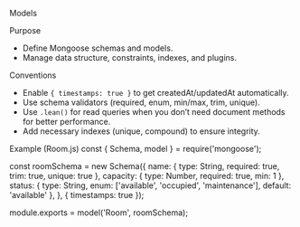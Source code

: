 Models

Purpose
- Define Mongoose schemas and models.
- Manage data structure, constraints, indexes, and plugins.

Conventions
- Enable `{ timestamps: true }` to get createdAt/updatedAt automatically.
- Use schema validators (required, enum, min/max, trim, unique).
- Use `.lean()` for read queries when you don’t need document methods for better performance.
- Add necessary indexes (unique, compound) to ensure integrity.

Example (Room.js)
const { Schema, model } = require('mongoose');

const roomSchema = new Schema({
  name: { type: String, required: true, trim: true, unique: true },
  capacity: { type: Number, required: true, min: 1 },
  status: { type: String, enum: ['available', 'occupied', 'maintenance'], default: 'available' },
}, { timestamps: true });

module.exports = model('Room', roomSchema);